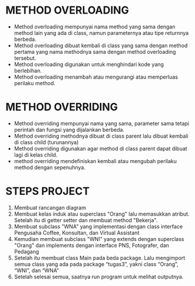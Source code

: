# METHOD OVERLOADING
- Method overloading mempunyai nama method yang sama dengan method lain yang ada di class, namun parameternya atau tipe returnnya berbeda.
- Method overloading dibuat kembali di class yang sama dengan method pertama yang nama methodnya sama dengan method overloading tersebut.
- Method overloading digunakan untuk menghindari kode yang berlebihan.
- Method overloading menambah atau mengurangi atau memperluas perilaku method.
# METHOD OVERRIDING
- Method overriding mempunyai nama yang sama, parameter sama tetapi perintah dan fungsi yang dijalankan berbeda.
- Method overriding methodnya dibuat di class parent lalu dibuat kembali di class child (turunannya)
- Method overriding digunakan agar method di class parent dapat dibuat lagi di kelas child.
- method overriding mendefiniskan kembali atau mengubah perilaku method dengan sepenuhnya.

# STEPS PROJECT
1. Membuat rancangan diagram
2. Membuat kelas induk atau superclass "Orang" lalu memasukkan atribut. Setelah itu di getter setter dan membuat method "Bekerja".
3. Membuat subclass "WNA" yang implementasi dengan class interface Pengusaha Coffee, Konsultan, dan Virtual Assistant
4. Kemudian membuat subclass "WNI" yang extends dengan superclass "Orang" dan implements dengan interface PNS, Fotografer, dan Pedagang
5. Setelah itu membuat class Main pada beda package. Lalu mengimport semua class yang ada pada package “tugas3”, yakni class “Orang”, “WNI”, dan “WNA”
6. Setelah selesai semua, saatnya run program untuk melihat outputnya. 
